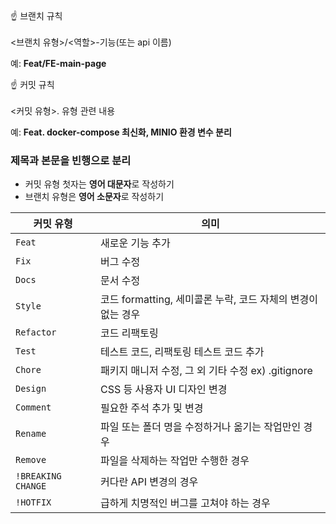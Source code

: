 <aside>
☝ 브랜치 규칙

<aside>

<br/>
<브랜치 유형>/<역할>-기능(또는 api 이름)

</aside>

예: **Feat/FE-main-page**

</aside>

<aside>
☝ 커밋 규칙

<aside>
<br/>
<커밋 유형>. 유형 관련 내용

</aside>

예: **Feat. docker-compose 최신화, MINIO 환경 변수 분리**

</aside>

### 제목과 본문을 빈행으로 분리

- 커밋 유형 첫자는 **영어 대문자**로 작성하기
- 브랜치 유형은 **영어 소문자**로 작성하기

| 커밋 유형          | 의미                                                         |
| ------------------ | ------------------------------------------------------------ |
| `Feat`             | 새로운 기능 추가                                             |
| `Fix`              | 버그 수정                                                    |
| `Docs`             | 문서 수정                                                    |
| `Style`            | 코드 formatting, 세미콜론 누락, 코드 자체의 변경이 없는 경우 |
| `Refactor`         | 코드 리팩토링                                                |
| `Test`             | 테스트 코드, 리팩토링 테스트 코드 추가                       |
| `Chore`            | 패키지 매니저 수정, 그 외 기타 수정 ex) .gitignore           |
| `Design`           | CSS 등 사용자 UI 디자인 변경                                 |
| `Comment`          | 필요한 주석 추가 및 변경                                     |
| `Rename`           | 파일 또는 폴더 명을 수정하거나 옮기는 작업만인 경우          |
| `Remove`           | 파일을 삭제하는 작업만 수행한 경우                           |
| `!BREAKING CHANGE` | 커다란 API 변경의 경우                                       |
| `!HOTFIX`          | 급하게 치명적인 버그를 고쳐야 하는 경우                      |
